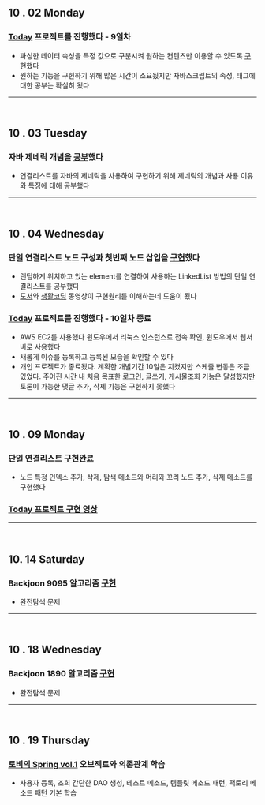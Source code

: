 


## 10 . 02 Monday

### [Today](https://github.com/nttejun/Today/blob/master/Project/web/index.jsp) 프로젝트를 진행했다 - 9일차

+ 파싱한 데이터 속성을 특정 값으로 구분시켜 원하는 컨텐츠만 이용할 수 있도록 [구현](http://wjun.tistory.com/75)했다
+ 원하는 기능을 구현하기 위해 많은 시간이 소요됬지만 자바스크립트의 속성, 태그에 대한 공부는 확실히 됬다

---
<br>

## 10 . 03 Tuesday

### 자바 제네릭 개념을 [공부](http://wjun.tistory.com/76)했다

+ 연결리스트를 자바의 제네릭을 사용하여 구현하기 위해 제네릭의 개념과 사용 이유와 특징에 대해 공부했다

---
<br>

## 10 . 04 Wednesday

### 단일 연결리스트 노드 구성과 첫번째 노드 삽입을 [구현](https://github.com/nttejun/algorithm-euler/blob/master/euler/src/list/SinglyLinkedList.java)했다

+ 랜덤하게 위치하고 있는 element를 연결하여 사용하는 LinkedList 방법의 단일 연결리스트를 공부했다
+ [도서](https://kyobobook.co.kr/product/detailViewKor.laf?mallGb=KOR&ejkGb=KOR&barcode=9788966260591)와 [생활코딩](https://opentutorials.org/module/1335/8821) 동영상이 구현원리를 이해하는데 도움이 됬다

### [Today](https://github.com/nttejun/Today/blob/master/Project/src/today/IssueEnrollServlet.java) 프로젝트를 진행했다 - 10일차 종료

+ AWS EC2를 사용했다 윈도우에서 리눅스 인스턴스로 접속 확인, 윈도우에서 웹서버로 사용했다
+ 새롭게 이슈를 등록하고 등록된 모습을 확인할 수 있다
+ 개인 프로젝트가 종료됬다. 계획한 개발기간 10일은 지켰지만 스케줄 변동은 조금 있었다. 주어진 시간 내 처음 목표한 로그인, 글쓰기, 게시물조회 기능은 달성했지만 토론이 가능한 댓글 추가, 삭제 기능은 구현하지 못했다

---
<br>

## 10 . 09 Monday

### 단일 연결리스트 [구현완료](https://github.com/nttejun/algorithm-euler/blob/master/euler/src/list/SinglyLinkedList.java)

+ 노드 특정 인덱스 추가, 삭제, 탐색 메소드와 머리와 꼬리 노드 추가, 삭제 메소드를 구현했다

### [Today 프로젝트 구현 영상](https://youtu.be/w9TuLOraEW0)

---
<br>

## 10. 14 Saturday

### Backjoon 9095 알고리즘 [구현](https://github.com/nttejun/algorithm-euler/blob/master/euler/src/resolve/Backjoon9095.java)

+ 완전탐색 문제

---
<br>

## 10 . 18 Wednesday

### Backjoon 1890 알고리즘 [구현](https://github.com/nttejun/algorithm-euler/blob/master/euler/src/resolve/Backjoon1890.java)

+ 완전탐색 문제

---
<br>

## 10 . 19 Thursday

### [토비의 Spring vol.1](http://www.kyobobook.co.kr/product/detailViewKor.laf?mallGb=KOR&ejkGb=KOR&barcode=9788960773417) 오브젝트와 의존관계 학습

+ 사용자 등록, 조회 간단한 DAO 생성, 테스트 메소드, 템플릿 메소드 패턴, 팩토리 메소드 패턴 기본 학습
